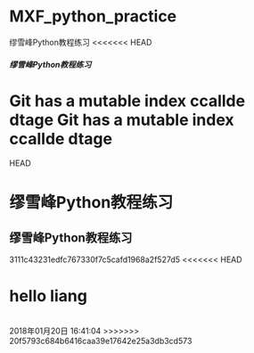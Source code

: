 # MXF_python_practice
缪雪峰Python教程练习
<<<<<<< HEAD
##### 缪雪峰Python教程练习
 Git has a mutable index  ccallde dtage
 Git has a mutable index  ccallde dtage
=======
HEAD
# 缪雪峰Python教程练习
## 缪雪峰Python教程练习
3111c43231edfc767330f7c5cafd1968a2f527d5
<<<<<<< HEAD
 
hello liang
=======
<br />
2018年01月20日 16:41:04
>>>>>>> 20f5793c684b6416caa39e17642e25a3db3cd573
